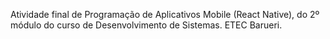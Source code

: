 Atividade final de Programação de Aplicativos Mobile (React Native), do 2º módulo do curso de Desenvolvimento de Sistemas. ETEC Barueri.
